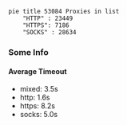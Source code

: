 
```mermaid
pie title 53084 Proxies in list
    "HTTP" : 23449
    "HTTPS": 7186
    "SOCKS" : 28634
```

### Some Info
#### Average Timeout

- mixed: 3.5s
- http: 1.6s
- https: 8.2s
- socks: 5.0s